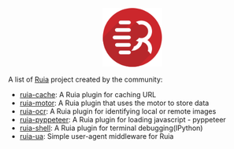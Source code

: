 <div align=center>
<img src="logo.png" width = "120" height = "120" alt="logo" />
</div>

A list of [Ruia](https://github.com/howie6879/ruia) project created by the community:

- [ruia-cache](https://github.com/python-ruia/ruia-cache): A Ruia plugin for caching URL
- [ruia-motor](https://github.com/python-ruia/ruia-motor): A Ruia plugin that uses the motor to store data
- [ruia-ocr](https://github.com/fffoobibi/ruia_ocr): A Ruia plugin for identifying local or remote images
- [ruia-pyppeteer](https://github.com/python-ruia/ruia-pyppeteer): A Ruia plugin for loading javascript - pyppeteer
- [ruia-shell](https://github.com/python-ruia/ruia-shell): A Ruia plugin for terminal debugging(IPython)
- [ruia-ua](https://github.com/python-ruia/ruia-ua): Simple user-agent middleware for Ruia

